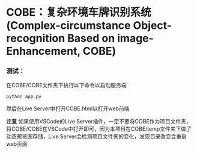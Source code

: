 # COBE：复杂环境车牌识别系统(Complex-circumstance Object-recognition Based on image-Enhancement, COBE)

### 测试：

在COBE/COBE文件夹下执行以下命令以启动服务端
```
python app.py
```
然后在Live Server中打开COBE.html以打开web前端

**注意**
如果使用VSCode的Live Server插件，一定不要将COBE作为项目文件夹，将COBE/COBE在VSCode中打开即可，因为本项目在COBE/temp文件夹下做了动态预览图存储，Live Server会检测项目文件夹的变化，发现目录改变会重启web页面
